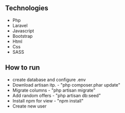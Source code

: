 ## Technologies
- Php
- Laravel
- Javascript
- Bootstrap
- Html
- Css
- SASS

## How to run
- create database and configure .env
- Download artisan itp. - "php composer.phar update"
- Migrate columns - "php artisan migrate"
- Add random offers - "php artisan db:seed"
- Install npm for view - "npm install"
- Create new user

